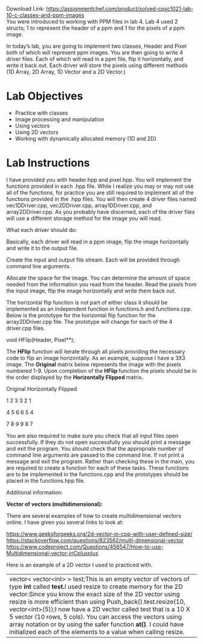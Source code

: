 Download Link: https://assignmentchef.com/product/solved-cpsc1021-lab-10-c-classes-and-ppm-images
<br>
You were introduced to working with PPM files in lab 4. Lab 4 used 2 structs; 1 to represent the header of a ppm and 1 for the pixels of a ppm image.

In today’s lab, you are going to implement two classes, Header and Pixel both of which will represent ppm images. You are then going to write 4 driver files. Each of which will read in a ppm file, flip it horizontally, and write it back out. Each driver will store the pixels using different methods (1D Array, 2D Array, 1D Vector and a 2D Vector.)

<h1>Lab Objectives</h1>

<ul>

 <li>Practice with classes</li>

 <li>Image processing and manipulation</li>

 <li>Using vectors</li>

 <li>Using 2D vectors</li>

 <li>Working with dynamically allocated memory (1D and 2D)</li>

</ul>

<h1>Lab Instructions</h1>

I have provided you with header.hpp and pixel.hpp. You will implement the functions provided in each .hpp file. While I realize you may or may not use all of the functions, for practice you are still required to implement all of the functions provided in the .hpp files. You will then create 4 driver files named vec1DDriver.cpp, vec2DDriver.cpp, array1DDriver.cpp, and array2DDriver.cpp. As you probably have discerned, each of the driver files will use a different storage method for the image you will read.

What each driver should do:

Basically, each driver will read in a ppm image, flip the image horizontally and write it to the output file.

Create the input and output file stream. Each will be provided through command line arguments.

Allocate the space for the image. You can determine the amount of space needed from the information you read from the header. Read the pixels from the input image, flip the image horizontally and write them back out.

The horizontal flip function is not part of either class it should be implemented as an independent function in functions.h and functions.cpp. Below is the prototype for the horizontal flip function for the array2DDriver.cpp file. The prototype will change for each of the 4 driver.cpp files.

void HFlip(Header, Pixel**);

The <strong>HFlip</strong> function will iterate through all pixels providing the necessary code to flip an image horizontally. As an example, suppose I have a 3X3 image.  The <strong>Original</strong> matrix below represents the image with the pixels numbered 1-9.  Upon completion of the <strong>HFlip </strong>function the pixels should be in the order displayed by the <strong>Horizontally Flipped </strong>matrix<strong>. </strong>

Original                                      Horizontally Flipped

1          2          3                           3           2          1

4          5          6                           6           5          4

7          8          9                           9            8         7




You are also required to make sure you check that all input files open successfully. If they do not open successfully you should print a message and exit the program. You should check that the appropriate number of command line arguments are passed to the command line. If not print a message and exit the program. Rather than checking these in the main, you are required to create a function for each of these tasks.  These functions are to be implemented in the functions.cpp and the prototypes should be placed in the functions.hpp file.

Additional information:

<strong>Vector of vectors (multidimensional):</strong>

There are several examples of how to create multidimensional vectors online.  I have given you several links to look at:

<a href="https://www.geeksforgeeks.org/2d-vector-in-cpp-with-user-defined-size/">https://www.geeksforgeeks.org/2d-vector-in-cpp-with-user-defined-size/ </a><a href="https://stackoverflow.com/questions/823562/multi-dimensional-vector">https://stackoverflow.com/questions/823562/multi-dimensional-vector </a><a href="https://www.codeproject.com/Questions/456547/How-to-use-Multidimensional-vector-in-Cplusplus">https://www.codeproject.com/Questions/456547/How-to-use-Multidimensional-vector-in</a><a href="https://www.codeproject.com/Questions/456547/How-to-use-Multidimensional-vector-in-Cplusplus">Cplusplus</a>

Here is an example of a 2D vector I used to practiced with.

<table width="693">

 <tbody>

  <tr>

   <td width="693">vector&lt; vector&lt;int&gt; &gt; test;This is an empty vector of vectors of type <strong>int</strong> called <strong>test.</strong>I used resize to create memory for the 2D vector:Since you know the exact size of  the 2D vector using resize is more efficient than using Push_back().test.resize(10, vector&lt;int&gt;(5));I now have a 2D vector called test that is a 10 X 5 vector (10 rows, 5 cols). You can access the vectors using array notation or by using the safer function <strong>at()</strong>. I could have initialized each of the elements to a value when calling resize.</td>

  </tr>

 </tbody>

</table>
